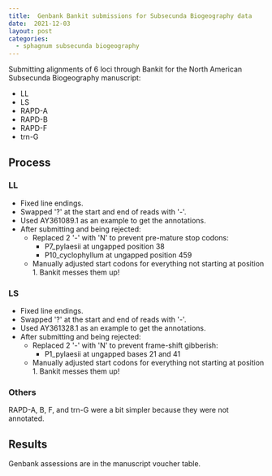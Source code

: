 ```yaml
---
title:  Genbank Bankit submissions for Subsecunda Biogeography data
date:  2021-12-03
layout: post
categories:
  - sphagnum subsecunda biogeography
---
```

Submitting alignments of 6 loci through Bankit for the North American Subsecunda Biogeography manuscript:

  * LL
  * LS
  * RAPD-A
  * RAPD-B
  * RAPD-F
  * trn-G

## Process

### LL

  * Fixed line endings.
  * Swapped '?' at the start and end of reads with '-'.
  * Used AY361089.1 as an example to get the annotations.
  * After submitting and being rejected:
    * Replaced 2 '-' with 'N' to prevent pre-mature stop codons:
      * P7_pylaesii at ungapped position 38
      * P10_cyclophyllum at ungapped position 459
    * Manually adjusted start codons for everything not starting at position 1. Bankit messes them up!

### LS

  * Fixed line endings.
  * Swapped '?' at the start and end of reads with '-'.
  * Used AY361328.1 as an example to get the annotations.
  * After submitting and being rejected:
    * Replaced 2 '-' with 'N' to prevent frame-shift gibberish:
      * P1_pylaesii at ungapped bases 21 and 41
    * Manually adjusted start codons for everything not starting at position 1. Bankit messes them up!

### Others

RAPD-A, B, F, and trn-G were a bit simpler because they were not annotated.

## Results

Genbank assessions are in the manuscript voucher table.
